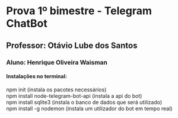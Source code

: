 # Prova 1º bimestre - Telegram ChatBot
## Professor: Otávio Lube dos Santos
### Aluno: Henrique Oliveira Waisman
#### Instalações no terminal:
<p>
npm init (instala os pacotes necessários)</br>
npm install node-telegram-bot-api (instala a api do bot)</br>
npm install sqlite3 (instala o banco de dados que será utilizado)</br>
npm install -g nodemon (instala um utilizador do bot em tempo real)</br>
</p>
